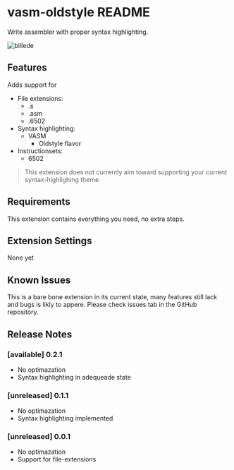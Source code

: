 # vasm-oldstyle README

Write assembler with proper syntax highlighting.

![billede](https://user-images.githubusercontent.com/10633478/136101158-fe9b8c1a-10a1-4d81-a8b2-692e6a5fd0fa.png)


## Features

Adds support for
* File extensions:
    * .s
    * .asm
    * .6502
* Syntax highlighting:
    * VASM
        * Oldstyle flavor
* Instructionsets:
   *  6502

> This extension does not currently aim toward supporting your current syntax-highlighing theme

## Requirements

This extension contains everything you need, no extra steps.

## Extension Settings

None yet

## Known Issues

This is a bare bone extension in its current state, many features still lack and bugs is likly to appere. Please check issues tab in the GitHub repository.

## Release Notes

### [available] 0.2.1
* No optimazation
* Syntax highlighting in adequeade state

### [unreleased] 0.1.1
* No optimazation
* Syntax highlighting implemented 

### [unreleased] 0.0.1
* No optimazation
* Support for file-extensions
